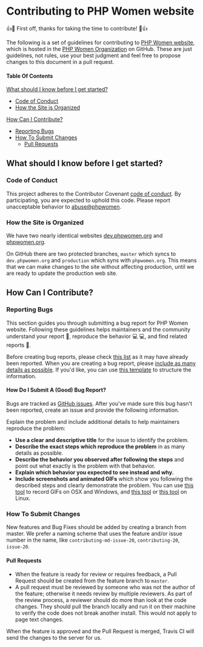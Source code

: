 # Contributing to PHP Women website

:+1::tada: First off, thanks for taking the time to contribute! :tada::+1:

The following is a set of guidelines for contributing to [PHP Women website](https://github.com/phpwomen/combell/), which is hosted in the [PHP Women Organization](https://github.com/phpwomen/) on GitHub.
These are just guidelines, not rules, use your best judgment and feel free to propose changes to this document in a pull request.

#### Table Of Contents

[What should I know before I get started?](#what-should-i-know-before-i-get-started)
  * [Code of Conduct](#code-of-conduct)
  * [How the Site is Organized](#how-the-site-is-organized)

[How Can I Contribute?](#how-can-i-contribute)
   * [Reporting Bugs](#reporting-bugs)
   * [How To Submit Changes](#how-to-submit-changes)
      * [Pull Requests](#pull-requests)

## What should I know before I get started?

### Code of Conduct

This project adheres to the Contributor Covenant [code of conduct](CODE_OF_CONDUCT.md).
By participating, you are expected to uphold this code.
Please report unacceptable behavior to [abuse@phpwomen](mailto:abuse@phpwomen.org).

### How the Site is Organized

We have two nearly identical websites [dev.phpwomen.org](http://dev.phpwomen.org) and [phpwomen.org](http://phpwomen.org).

On GitHub there are two protected branches, `master` which syncs to `dev.phpwomen.org` and `production` which syns with `phpwomen.org`.  This means that we can make changes to the site without affecting production, until we are ready to update the production web site.

## How Can I Contribute?

### Reporting Bugs

This section guides you through submitting a bug report for PHP Women website. Following these guidelines helps maintainers and the community understand your report :pencil:, reproduce the behavior :computer: :computer:, and find related reports :mag_right:.

Before creating bug reports, please check [this list](https://github.com/phpwomen/combell/issues) as it may have already been reported. When you are creating a bug report, please [include as many details as possible](#how-do-i-submit-a-good-bug-report). If you'd like, you can use [this template](#template-for-submitting-bug-reports) to structure the information.

#### How Do I Submit A (Good) Bug Report?

Bugs are tracked as [GitHub issues](https://guides.github.com/features/issues/). After you've made sure this bug hasn't been reported, create an issue and provide the following information.

Explain the problem and include additional details to help maintainers reproduce the problem:

* **Use a clear and descriptive title** for the issue to identify the problem.
* **Describe the exact steps which reproduce the problem** in as many details as possible.
* **Describe the behavior you observed after following the steps** and point out what exactly is the problem with that behavior.
* **Explain which behavior you expected to see instead and why.**
* **Include screenshots and animated GIFs** which show you following the described steps and clearly demonstrate the problem.  You can use [this tool](http://www.cockos.com/licecap/) to record GIFs on OSX and Windows, and [this tool](https://github.com/colinkeenan/silentcast) or [this tool](https://github.com/GNOME/byzanz) on Linux.

### How To Submit Changes

New features and Bug Fixes should be added by creating a branch from master.  We prefer a naming scheme that uses the feature and/or issue number in the name, like `contributing-md-issue-20`, `contributing-20`, `issue-20`.

#### Pull Requests

* When the feature is ready for review or requires feedback, a Pull Request should be created from the feature branch to `master`.
* A pull request must be reviewed by someone who was not the author of the feature; otherwise it needs review by multiple reviewers.  As part of the review process, a reviewer should do more than look at the code changes.  They should pull the branch locally and run it on their machine to verify the code does not break another install.  This would not apply to page text changes.

When the feature is approved and the Pull Request is merged, Travis CI will send the changes to the server for us.



